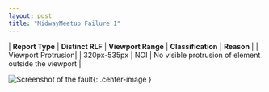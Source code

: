 ```yaml
---
layout: post
title: "MidwayMeetup Failure 1"
---
```

| **Report Type** | **Distinct RLF** | **Viewport Range** | **Classification** | **Reason** |
| Viewport Protrusion|  | 320px-535px | NOI | No visible protrusion of element outside the viewport | 

![Screenshot of the fault](../../../assets/images/MidwayMeetup/fault1/viewportOverflowWidth427.png){: .center-image }